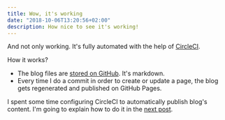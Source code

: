 ```yaml
---
title: Wow, it's working
date: "2018-10-06T13:20:56+02:00"
description: How nice to see it's working!
---
```


And not only working. It's fully automated with the help of
[CircleCI](https://circleci.com).

How it works?

- The blog files are
  [stored on GitHub](https://github.com/sneas/blog/tree/master/content). It's
  markdown.
- Every time I do a commit in order to create or update a page, the blog gets
  regenerated and published on GitHub Pages.

I spent some time configuring CircleCI to automatically publish blog's content.
I'm going to explain how to do it in the
[next post](/deploy-dist-folder-to-gh-pages-with-circleci).
